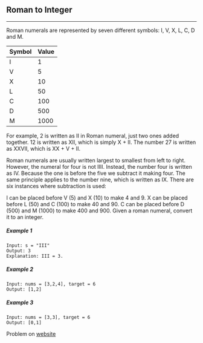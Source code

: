 ## Roman to Integer
---

Roman numerals are represented by seven different symbols: I, V, X, L, C, D and M.

|Symbol|Value|
|----|-----|
|I   |1    |
|V   |5    |
|X   |10   |
|L   |50   |
|C   |100  |
|D   |500  |
|M   |1000 |

For example, 2 is written as II in Roman numeral, just two ones added together. 12 is written as XII, which is simply X + II. The number 27 is written as XXVII, which is XX + V + II.

Roman numerals are usually written largest to smallest from left to right. However, the numeral for four is not IIII. Instead, the number four is written as IV. Because the one is before the five we subtract it making four. The same principle applies to the number nine, which is written as IX. There are six instances where subtraction is used:

I can be placed before V (5) and X (10) to make 4 and 9. 
X can be placed before L (50) and C (100) to make 40 and 90. 
C can be placed before D (500) and M (1000) to make 400 and 900.
Given a roman numeral, convert it to an integer.

##### Example 1

```
Input: s = "III"
Output: 3
Explanation: III = 3.
```
##### Example 2

```
Input: nums = [3,2,4], target = 6
Output: [1,2]
```

##### Example 3

```
Input: nums = [3,3], target = 6
Output: [0,1]
```

Problem on [website](https://leetcode.com/problems/roman-to-integer/) 



